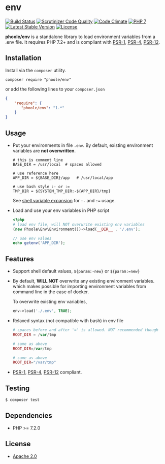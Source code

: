 # env
[![Build Status](https://travis-ci.com/phoole/env.svg?branch=master)](https://travis-ci.com/phoole/env)
[![Scrutinizer Code Quality](https://scrutinizer-ci.com/g/phoole/env/badges/quality-score.png?b=master)](https://scrutinizer-ci.com/g/phoole/env/?branch=master)
[![Code Climate](https://codeclimate.com/github/phoole/env/badges/gpa.svg)](https://codeclimate.com/github/phoole/env)
[![PHP 7](https://img.shields.io/packagist/php-v/phoole/env)](https://packagist.org/packages/phoole/env)
[![Latest Stable Version](https://img.shields.io/github/v/release/phoole/env)](https://packagist.org/packages/phoole/env)
[![License](https://img.shields.io/github/license/phoole/env)]()

**phoole/env** is a standalone library to load environment variables from a .env file. It requires PHP 7.2+ and is
 compliant with [PSR-1][PSR-1], [PSR-4][PSR-4], [PSR-12][PSR-12].

[PSR-1]: http://www.php-fig.org/psr/psr-1/ "PSR-1: Basic Coding Standard"
[PSR-4]: http://www.php-fig.org/psr/psr-4/ "PSR-4: Autoloader"
[PSR-12]: http://www.php-fig.org/psr/psr-2/ "PSR-12: Extended Coding Style Guide"
[variable]: https://www.gnu.org/software/bash/manual/html_node/Shell-Parameter-Expansion.html "Shell Variable Expansion"

Installation
---
Install via the `composer` utility.

```
composer require "phoole/env"
```

or add the following lines to your `composer.json`

```json
{
    "require": {
       "phoole/env": "1.*"
    }
}
```

Usage
---

- Put your environments in file `.env`. By default, existing environment variables are **not overwritten**.

  ```shell
  # this is comment line
  BASE_DIR = /usr/local  # spaces allowed

  # use reference here
  APP_DIR = ${BASE_DIR}/app   # /usr/local/app

  # use bash style :- or :=
  TMP_DIR = ${SYSTEM_TMP_DIR:-${APP_DIR}/tmp} 
  ```
  See [shell variable expansion][variable] for `:-` and `:=` usage.

- Load and use your env variables in PHP script

  ```php
  <?php
  # load env file, will NOT overwrite existing env variables
  (new Phoole\Env\Environment())->load(__DIR__ . '/.env');

  // use env values
  echo getenv('APP_DIR');
  ```

Features
---

- Support shell default values, `${param:-new}` or `${param:=new}`

- By default, **WILL NOT** overwrite any existing environment variables. which
  makes possible for importing environment variables from command line in the
  case of docker.

  To overwrite existing env variables,

  ```php
  env->load('./.env', TRUE);
  ```

- Relaxed syntax (not compatible with bash) in env file

  ```php
  # spaces before and after '=' is allowed. NOT recommended though
  ROOT_DIR = /var/tmp

  # same as above
  ROOT_DIR=/var/tmp

  # same as above
  ROOT_DIR="/var/tmp"
  ```

- [PSR-1][PSR-1], [PSR-4][PSR-4], [PSR-12][PSR-12] compliant.

Testing
---

```bash
$ composer test
```

Dependencies
---

- PHP >= 7.2.0

License
---

 - [Apache 2.0](https://www.apache.org/licenses/LICENSE-2.0)
